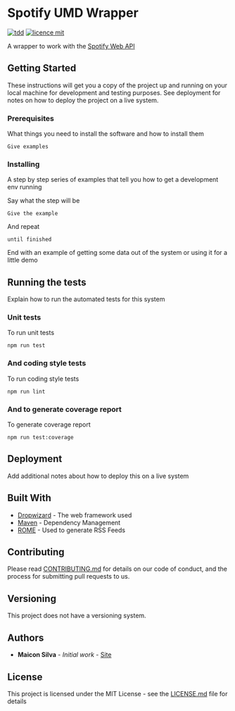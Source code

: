 # Spotify UMD Wrapper

[![tdd](https://img.shields.io/badge/maiconsilva-spotidy--umd--wrapper-blue)](https://maiconsilva.com) [![licence mit](https://img.shields.io/badge/Licence-MIT-green.svg)](https://github.com/maiconrs95/spotify-sdk-wrapper/blob/master/LICENSE.md)

A wrapper to work with the [Spotify Web API](https://developer.spotify.com/documentation/web-api/)

## Getting Started

These instructions will get you a copy of the project up and running on your local machine for development and testing purposes. See deployment for notes on how to deploy the project on a live system.

### Prerequisites

What things you need to install the software and how to install them

```
Give examples
```

### Installing

A step by step series of examples that tell you how to get a development env running

Say what the step will be

```
Give the example
```

And repeat

```
until finished
```

End with an example of getting some data out of the system or using it for a little demo

## Running the tests

Explain how to run the automated tests for this system

### Unit tests

To run unit tests

```
npm run test
```

### And coding style tests

To run coding style tests

```
npm run lint
```

### And to generate coverage report

To generate coverage report

```
npm run test:coverage
```

## Deployment

Add additional notes about how to deploy this on a live system

## Built With

* [Dropwizard](http://www.dropwizard.io/1.0.2/docs/) - The web framework used
* [Maven](https://maven.apache.org/) - Dependency Management
* [ROME](https://rometools.github.io/rome/) - Used to generate RSS Feeds

## Contributing

Please read [CONTRIBUTING.md](https://github.com/maiconrs95/spotify-sdk-wrapper/blob/master/CONTRIBUTING.MD) for details on our code of conduct, and the process for submitting pull requests to us.

## Versioning

This project does not have a versioning system.

## Authors

* **Maicon Silva** - *Initial work* - [Site](https://maiconsilva.com)

## License

This project is licensed under the MIT License - see the [LICENSE.md](LICENSE.md) file for details
